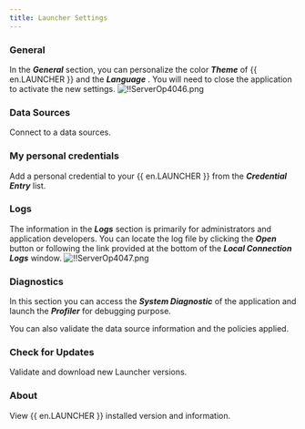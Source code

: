 ```yaml
---
title: Launcher Settings
---
```

### General 

In the ***General*** section, you can personalize the color ***Theme*** of {{ en.LAUNCHER }} and the ***Language*** . You will need to close the application to activate the new settings. 
![!!ServerOp4046.png](https://webdevolutions.azureedge.net/docs/en/server/ServerOp4046.png) 

### Data Sources 
Connect to a data sources. 
### My personal credentials 
Add a personal credential to your {{ en.LAUNCHER }} from the ***Credential Entry*** list. 
### Logs 
The information in the ***Logs*** section is primarily for administrators and application developers. You can locate the log file by clicking the ***Open*** button or following the link provided at the bottom of the ***Local Connection Logs*** window. 
![!!ServerOp4047.png](https://webdevolutions.azureedge.net/docs/en/server/ServerOp4047.png) 
### Diagnostics 
In this section you can access the ***System Diagnostic*** of the application and launch the ***Profiler*** for debugging purpose.  

You can also validate the data source information and the policies applied. 
### Check for Updates 
Validate and download new Launcher versions. 
### About 
View {{ en.LAUNCHER }} installed version and information. 

